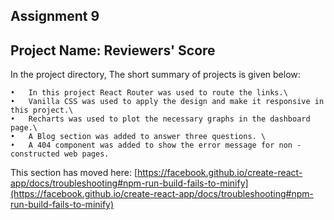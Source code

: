 ## Assignment 9
## Project Name: Reviewers' Score

In the project directory, The short summary of projects is given below:

    •	In this project React Router was used to route the links.\ 
    •	Vanilla CSS was used to apply the design and make it responsive in this project.\
    •	Recharts was used to plot the necessary graphs in the dashboard page.\
    •	A Blog section was added to answer three questions. \
    •	A 404 component was added to show the error message for non -constructed web pages.



This section has moved here: [https://facebook.github.io/create-react-app/docs/troubleshooting#npm-run-build-fails-to-minify](https://facebook.github.io/create-react-app/docs/troubleshooting#npm-run-build-fails-to-minify)
